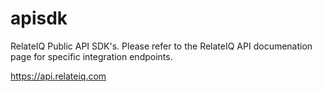 apisdk
======

RelateIQ Public API SDK's. Please refer to the RelateIQ API documenation page for specific integration endpoints. 

https://api.relateiq.com
